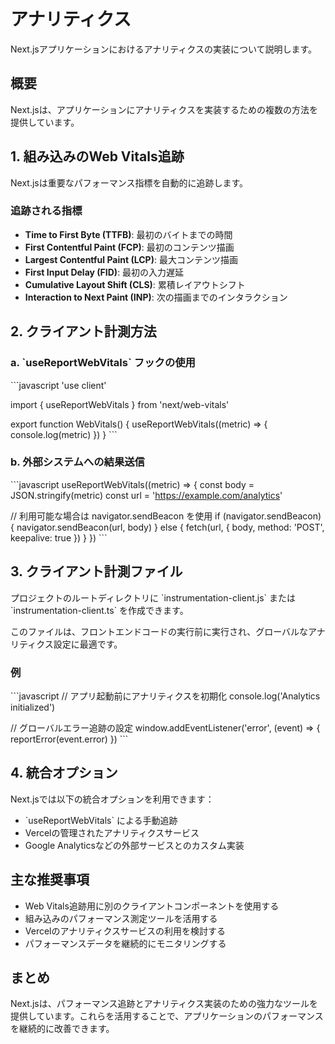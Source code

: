 # アナリティクス

Next.jsアプリケーションにおけるアナリティクスの実装について説明します。

## 概要

Next.jsは、アプリケーションにアナリティクスを実装するための複数の方法を提供しています。

## 1. 組み込みのWeb Vitals追跡

Next.jsは重要なパフォーマンス指標を自動的に追跡します。

### 追跡される指標

- **Time to First Byte (TTFB)**: 最初のバイトまでの時間
- **First Contentful Paint (FCP)**: 最初のコンテンツ描画
- **Largest Contentful Paint (LCP)**: 最大コンテンツ描画
- **First Input Delay (FID)**: 最初の入力遅延
- **Cumulative Layout Shift (CLS)**: 累積レイアウトシフト
- **Interaction to Next Paint (INP)**: 次の描画までのインタラクション

## 2. クライアント計測方法

### a. \`useReportWebVitals\` フックの使用

\`\`\`javascript
'use client'

import { useReportWebVitals } from 'next/web-vitals'

export function WebVitals() {
  useReportWebVitals((metric) => {
    console.log(metric)
  })
}
\`\`\`

### b. 外部システムへの結果送信

\`\`\`javascript
useReportWebVitals((metric) => {
  const body = JSON.stringify(metric)
  const url = 'https://example.com/analytics'

  // 利用可能な場合は navigator.sendBeacon を使用
  if (navigator.sendBeacon) {
    navigator.sendBeacon(url, body)
  } else {
    fetch(url, { body, method: 'POST', keepalive: true })
  }
})
\`\`\`

## 3. クライアント計測ファイル

プロジェクトのルートディレクトリに \`instrumentation-client.js\` または \`instrumentation-client.ts\` を作成できます。

このファイルは、フロントエンドコードの実行前に実行され、グローバルなアナリティクス設定に最適です。

### 例

\`\`\`javascript
// アプリ起動前にアナリティクスを初期化
console.log('Analytics initialized')

// グローバルエラー追跡の設定
window.addEventListener('error', (event) => {
  reportError(event.error)
})
\`\`\`

## 4. 統合オプション

Next.jsでは以下の統合オプションを利用できます：

- \`useReportWebVitals\` による手動追跡
- Vercelの管理されたアナリティクスサービス
- Google Analyticsなどの外部サービスとのカスタム実装

## 主な推奨事項

- Web Vitals追跡用に別のクライアントコンポーネントを使用する
- 組み込みのパフォーマンス測定ツールを活用する
- Vercelのアナリティクスサービスの利用を検討する
- パフォーマンスデータを継続的にモニタリングする

## まとめ

Next.jsは、パフォーマンス追跡とアナリティクス実装のための強力なツールを提供しています。これらを活用することで、アプリケーションのパフォーマンスを継続的に改善できます。
